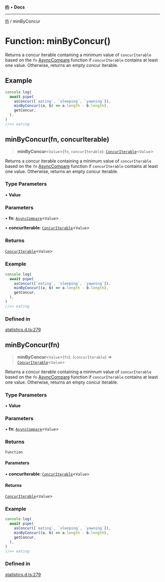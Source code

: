 [**lfi**](../readme.md) • **Docs**

---

[lfi](../globals.md) / minByConcur

# Function: minByConcur()

Returns a concur iterable containing a minimum value of `concurIterable` based
on the `fn` [AsyncCompare](../type-aliases/AsyncCompare.md) function if
`concurIterable` contains at least one value. Otherwise, returns an empty concur
iterable.

## Example

```js
console.log(
  await pipe(
    asConcur([`eating`, `sleeping`, `yawning`]),
    minByConcur((a, b) => a.length - b.length),
    getConcur,
  ),
)
//=> eating
```

## minByConcur(fn, concurIterable)

> **minByConcur**\<`Value`\>(`fn`, `concurIterable`):
> [`ConcurIterable`](../type-aliases/ConcurIterable.md)\<`Value`\>

Returns a concur iterable containing a minimum value of `concurIterable` based
on the `fn` [AsyncCompare](../type-aliases/AsyncCompare.md) function if
`concurIterable` contains at least one value. Otherwise, returns an empty concur
iterable.

### Type Parameters

• **Value**

### Parameters

• **fn**: [`AsyncCompare`](../type-aliases/AsyncCompare.md)\<`Value`\>

• **concurIterable**:
[`ConcurIterable`](../type-aliases/ConcurIterable.md)\<`Value`\>

### Returns

[`ConcurIterable`](../type-aliases/ConcurIterable.md)\<`Value`\>

### Example

```js
console.log(
  await pipe(
    asConcur([`eating`, `sleeping`, `yawning`]),
    minByConcur((a, b) => a.length - b.length),
    getConcur,
  ),
)
//=> eating
```

### Defined in

[statistics.d.ts:279](https://github.com/TomerAberbach/lfi/blob/dd796c78d3ff68ae7bf4a0272b3cbeca688438e7/src/operations/statistics.d.ts#L279)

## minByConcur(fn)

> **minByConcur**\<`Value`\>(`fn`): (`concurIterable`) =>
> [`ConcurIterable`](../type-aliases/ConcurIterable.md)\<`Value`\>

Returns a concur iterable containing a minimum value of `concurIterable` based
on the `fn` [AsyncCompare](../type-aliases/AsyncCompare.md) function if
`concurIterable` contains at least one value. Otherwise, returns an empty concur
iterable.

### Type Parameters

• **Value**

### Parameters

• **fn**: [`AsyncCompare`](../type-aliases/AsyncCompare.md)\<`Value`\>

### Returns

`Function`

#### Parameters

• **concurIterable**:
[`ConcurIterable`](../type-aliases/ConcurIterable.md)\<`Value`\>

#### Returns

[`ConcurIterable`](../type-aliases/ConcurIterable.md)\<`Value`\>

### Example

```js
console.log(
  await pipe(
    asConcur([`eating`, `sleeping`, `yawning`]),
    minByConcur((a, b) => a.length - b.length),
    getConcur,
  ),
)
//=> eating
```

### Defined in

[statistics.d.ts:279](https://github.com/TomerAberbach/lfi/blob/dd796c78d3ff68ae7bf4a0272b3cbeca688438e7/src/operations/statistics.d.ts#L279)
